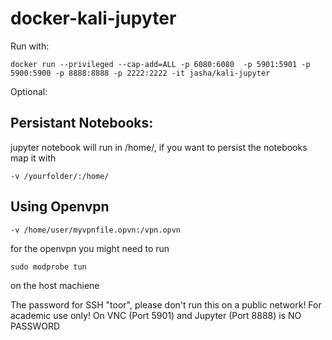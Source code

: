 # docker-kali-jupyter
Run with:
```
docker run --privileged --cap-add=ALL -p 6080:6080  -p 5901:5901 -p 5900:5900 -p 8888:8888 -p 2222:2222 -it jasha/kali-jupyter
```
Optional:
## Persistant Notebooks:
jupyter notebook will run in /home/, if you want to persist the notebooks map it with 
```
-v /yourfolder/:/home/
```
## Using Openvpn
```
-v /home/user/myvpnfile.opvn:/vpn.opvn
```

for the openvpn you might need to run 
```
sudo modprobe tun
```
 on the host machiene

The password for SSH "toor", please don't run this on a public network! For academic use only!
On VNC (Port 5901) and Jupyter (Port 8888) is NO PASSWORD